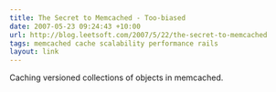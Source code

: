 ```yaml
---
title: The Secret to Memcached - Too-biased
date: 2007-05-23 09:24:43 +10:00
url: http://blog.leetsoft.com/2007/5/22/the-secret-to-memcached
tags: memcached cache scalability performance rails
layout: link
---
```

Caching versioned collections of objects in memcached.
